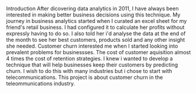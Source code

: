 Introduction
After dicovering data analytics in 2011, I have always been interested in making better business decisions using this technique. 
My journey in business analytics started when I curated an excel sheet for my friend's retail business. 
I had configured it to calculate her profits without expressly having to do so. 
I also told her i'd analyse the data at the end of the month to see her best customers, products sold and any other insight she needed.
Customer churn interested me when I started looking into prevalent problems for businessses. The cost of customer aquisition almost 4 times the cost of retention strategies. 
I knew i wanted to develop a technique that will help businesses keep their customers by predicting churn. 
I wish to do this with many industries but i chose to start with telecommunications.
This project is about customer churn in the teleommunications industry.

